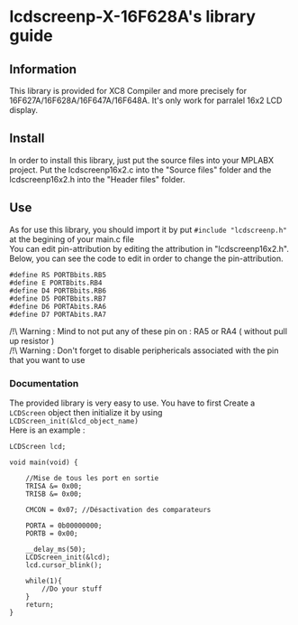 # lcdscreenp-X-16F628A's library guide
## Information 
This library is provided for XC8 Compiler and more precisely for 16F627A/16F628A/16F647A/16F648A.
It's only work for parralel 16x2 LCD display. 
## Install
In order to install this library, just put the source files into your MPLABX project.
Put the lcdscreenp16x2.c into the "Source files" folder and the lcdscreenp16x2.h into the "Header files" folder.

## Use 
As for use this library, you should import it by put `#include "lcdscreenp.h"` at the begining of your main.c file  
You can edit pin-attribution by editing the attribution in "lcdscreenp16x2.h". Below, you can see the code to edit in order to change the pin-attribution.  

```
#define RS PORTBbits.RB5
#define E PORTBbits.RB4
#define D4 PORTBbits.RB6
#define D5 PORTBbits.RB7
#define D6 PORTAbits.RA6
#define D7 PORTAbits.RA7
```
/!\ Warning : Mind to not put any of these pin on : RA5 or RA4 ( without pull up resistor )  
/!\ Warning : Don't forget to disable periphericals associated with the pin that you want to use

### Documentation
The provided library is very easy to use. You have to first Create a `LCDScreen` object then initialize it by using `LCDScreen_init(&lcd_object_name)`  
Here is an example :  
```
LCDScreen lcd;

void main(void) {
    
    //Mise de tous les port en sortie 
    TRISA &= 0x00;
    TRISB &= 0x00;

    CMCON = 0x07; //Désactivation des comparateurs

    PORTA = 0b00000000;
    PORTB = 0x00;
    
    __delay_ms(50);
    LCDScreen_init(&lcd);
    lcd.cursor_blink();
    
    while(1){
        //Do your stuff
    }
    return;
}
```



